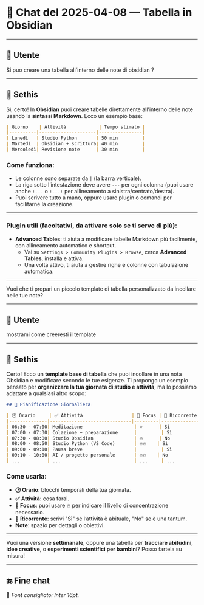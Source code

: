 # 📅 Chat del 2025-04-08 — Tabella in Obsidian

---

## 👤 **Utente**

Si puo creare una tabella all'interno delle note di obsidian ?

---

## 🤖 **Sethis**

Sì, certo! In **Obsidian** puoi creare tabelle direttamente all'interno delle note usando la **sintassi Markdown**. Ecco un esempio base:

```markdown
| Giorno    | Attività            | Tempo stimato |
|----------|---------------------|----------------|
| Lunedì   | Studio Python       | 50 min         |
| Martedì  | Obsidian + scrittura| 40 min         |
| Mercoledì| Revisione note      | 30 min         |
```

### Come funziona:
- Le colonne sono separate da `|` (la barra verticale).
- La riga sotto l’intestazione deve avere `---` per ogni colonna (puoi usare anche `:---` o `:---:` per allineamento a sinistra/centrato/destra).
- Puoi scrivere tutto a mano, oppure usare plugin o comandi per facilitarne la creazione.

---

### Plugin utili (facoltativi, da attivare solo se ti serve di più):
- **Advanced Tables**: ti aiuta a modificare tabelle Markdown più facilmente, con allineamento automatico e shortcut.
  - Vai su `Settings > Community Plugins > Browse`, cerca **Advanced Tables**, installa e attiva.
  - Una volta attivo, ti aiuta a gestire righe e colonne con tabulazione automatica.

---

Vuoi che ti prepari un piccolo template di tabella personalizzato da incollare nelle tue note?

---

## 👤 **Utente**

mostrami come creeresti il template

---

## 🤖 **Sethis**

Certo! Ecco un **template base di tabella** che puoi incollare in una nota Obsidian e modificare secondo le tue esigenze. Ti propongo un esempio pensato per **organizzare la tua giornata di studio e attività**, ma lo possiamo adattare a qualsiasi altro scopo:

```markdown
## 📅 Pianificazione Giornaliera

| 🕒 Orario     | ✅ Attività                  | 🧠 Focus | 🔁 Ricorrente | Note                         |
|--------------|------------------------------|---------|---------------|------------------------------|
| 06:30 - 07:00| Meditazione                   | ⭐      | Sì            | Inizia con calma             |
| 07:00 - 07:30| Colazione + preparazione      |         | Sì            |                              |
| 07:30 - 08:00| Studio Obsidian               | 🔥      | No            | Lezione 1, revisione comandi|
| 08:00 - 08:50| Studio Python (VS Code)       | 🔥🔥    | Sì            | esercizi base                |
| 09:00 - 09:10| Pausa breve                   |         | Sì            |                              |
| 09:10 - 10:00| AI / progetto personale       | 🔥🔥    | No            |                              |
| ...          | ...                           | ...     | ...           | ...                          |

```

### Come usarla:
- **🕒 Orario**: blocchi temporali della tua giornata.
- **✅ Attività**: cosa farai.
- **🧠 Focus**: puoi usare 🔥 per indicare il livello di concentrazione necessario.
- **🔁 Ricorrente**: scrivi "Sì" se l’attività è abituale, "No" se è una tantum.
- **Note**: spazio per dettagli o obiettivi.

---

Vuoi una versione **settimanale**, oppure una tabella per **tracciare abitudini**, **idee creative**, o **esperimenti scientifici per bambini**? Posso fartela su misura!

---

## 🔚 Fine chat

📌 *Font consigliato: Inter 16pt.*
